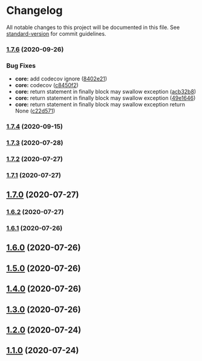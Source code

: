 # Changelog

All notable changes to this project will be documented in this file. See [standard-version](https://github.com/conventional-changelog/standard-version) for commit guidelines.

### [1.7.6](https://github.com/guan840912/flask-uploadfile/compare/v1.7.4...v1.7.6) (2020-09-26)


### Bug Fixes

* **core:** add codecov ignore ([8402e21](https://github.com/guan840912/flask-uploadfile/commit/8402e21b3cd9e51f4dee1af11c2a25590598feec))
* **core:** codecov ([c8450f2](https://github.com/guan840912/flask-uploadfile/commit/c8450f22c6cf6d044bf018796a10fa1eaf6b6f37))
* **core:** return statement in finally block may swallow exception ([acb32b8](https://github.com/guan840912/flask-uploadfile/commit/acb32b84530ad39bfda4b47f8b5c35716117603c))
* **core:** return statement in finally block may swallow exception ([49e1646](https://github.com/guan840912/flask-uploadfile/commit/49e1646c907b4d04cb7320bb282f6e18d3585002))
* **core:** return statement in finally block may swallow exception return None ([c22d571](https://github.com/guan840912/flask-uploadfile/commit/c22d5713a3809558f6f77ce65ed8dcc62d7c6498))

### [1.7.4](https://github.com/guan840912/flask-uploadfile/compare/v1.7.3...v1.7.4) (2020-09-15)

### [1.7.3](https://github.com/guan840912/flask-uploadfile/compare/v1.7.2...v1.7.3) (2020-07-28)

### [1.7.2](https://github.com/guan840912/flask-uploadfile/compare/v1.7.1...v1.7.2) (2020-07-27)

### [1.7.1](https://github.com/guan840912/flask-uploadfile/compare/v1.7.0...v1.7.1) (2020-07-27)

## [1.7.0](https://github.com/guan840912/flask-uploadfile/compare/v1.6.2...v1.7.0) (2020-07-27)

### [1.6.2](https://github.com/guan840912/flask-uploadfile/compare/v1.6.1...v1.6.2) (2020-07-27)

### [1.6.1](https://github.com/guan840912/flask-uploadfile/compare/v1.6.0...v1.6.1) (2020-07-26)

## [1.6.0](https://github.com/guan840912/flask-uploadfile/compare/v1.5.0...v1.6.0) (2020-07-26)

## [1.5.0](https://github.com/guan840912/flask-uploadfile/compare/v1.4.0...v1.5.0) (2020-07-26)

## [1.4.0](https://github.com/guan840912/flask-uploadfile/compare/v1.3.0...v1.4.0) (2020-07-26)

## [1.3.0](https://github.com/guan840912/flask-uploadfile/compare/v1.2.0...v1.3.0) (2020-07-26)

## [1.2.0](https://github.com/guan840912/flask-uploadfile/compare/v1.1.0...v1.2.0) (2020-07-24)

## [1.1.0](https://github.com/guan840912/flask-uploadfile/compare/v1.0.0...v1.1.0) (2020-07-24)
